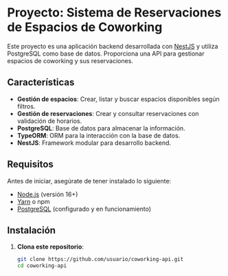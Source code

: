 # Proyecto: Sistema de Reservaciones de Espacios de Coworking

Este proyecto es una aplicación backend desarrollada con [NestJS](https://nestjs.com/) y utiliza PostgreSQL como base de datos. Proporciona una API para gestionar espacios de coworking y sus reservaciones.

## Características

- **Gestión de espacios**: Crear, listar y buscar espacios disponibles según filtros.
- **Gestión de reservaciones**: Crear y consultar reservaciones con validación de horarios.
- **PostgreSQL**: Base de datos para almacenar la información.
- **TypeORM**: ORM para la interacción con la base de datos.
- **NestJS**: Framework modular para desarrollo backend.

## Requisitos

Antes de iniciar, asegúrate de tener instalado lo siguiente:

- [Node.js](https://nodejs.org/) (versión 16+)
- [Yarn](https://yarnpkg.com/) o npm
- [PostgreSQL](https://www.postgresql.org/) (configurado y en funcionamiento)

## Instalación

1. **Clona este repositorio**:

   ```bash
   git clone https://github.com/usuario/coworking-api.git
   cd coworking-api
   ```
